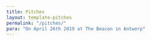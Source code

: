 ```yaml
---
title: Pitches
layout: template-pitches
permalink: "/pitches/"
para: "On April 26th 2019 at The Beacon in Antwerp"
---
```


